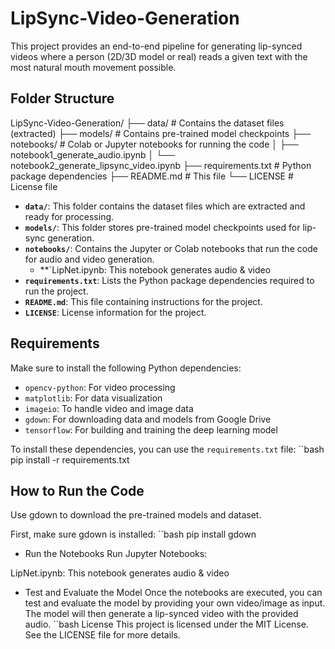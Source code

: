 # LipSync-Video-Generation

This project provides an end-to-end pipeline for generating lip-synced videos where a person (2D/3D model or real) reads a given text with the most natural mouth movement possible.

## Folder Structure
LipSync-Video-Generation/ ├── data/ # Contains the dataset files (extracted) ├── models/ # Contains pre-trained model checkpoints ├── notebooks/ # Colab or Jupyter notebooks for running the code │ ├── notebook1_generate_audio.ipynb │ └── notebook2_generate_lipsync_video.ipynb ├── requirements.txt # Python package dependencies ├── README.md # This file └── LICENSE # License file

- **`data/`**: This folder contains the dataset files which are extracted and ready for processing.
- **`models/`**: This folder stores pre-trained model checkpoints used for lip-sync generation.
- **`notebooks/`**: Contains the Jupyter or Colab notebooks that run the code for audio and video generation.
    - **`LipNet.ipynb: This notebook generates audio & video
- **`requirements.txt`**: Lists the Python package dependencies required to run the project.
- **`README.md`**: This file containing instructions for the project.
- **`LICENSE`**: License information for the project.

## Requirements

Make sure to install the following Python dependencies:

- `opencv-python`: For video processing
- `matplotlib`: For data visualization
- `imageio`: To handle video and image data
- `gdown`: For downloading data and models from Google Drive
- `tensorflow`: For building and training the deep learning model

To install these dependencies, you can use the `requirements.txt` file:
``bash
pip install -r requirements.txt
## How to Run the Code

Use gdown to download the pre-trained models and dataset.

First, make sure gdown is installed:
``bash 
pip install gdown


* Run the Notebooks
Run Jupyter Notebooks:

LipNet.ipynb: This notebook generates audio & video

* Test and Evaluate the Model
Once the notebooks are executed, you can test and evaluate the model by providing your own video/image as input. The model will then generate a lip-synced video with the provided audio.
``bash
License
This project is licensed under the MIT License. See the LICENSE file for more details.





